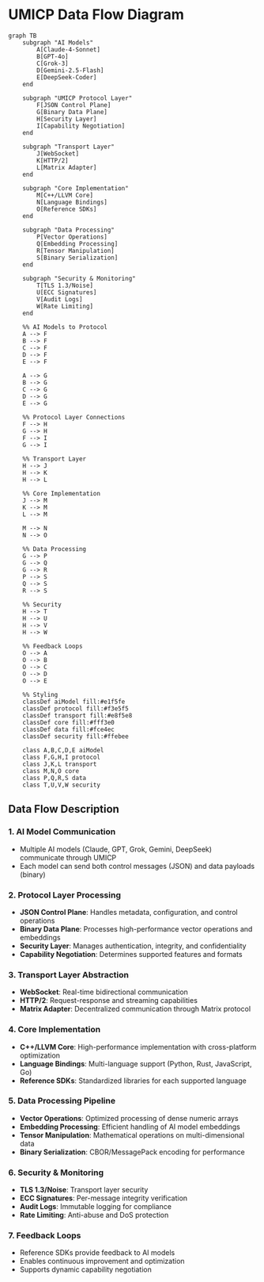 # UMICP Data Flow Diagram

```mermaid
graph TB
    subgraph "AI Models"
        A[Claude-4-Sonnet]
        B[GPT-4o]
        C[Grok-3]
        D[Gemini-2.5-Flash]
        E[DeepSeek-Coder]
    end
    
    subgraph "UMICP Protocol Layer"
        F[JSON Control Plane]
        G[Binary Data Plane]
        H[Security Layer]
        I[Capability Negotiation]
    end
    
    subgraph "Transport Layer"
        J[WebSocket]
        K[HTTP/2]
        L[Matrix Adapter]
    end
    
    subgraph "Core Implementation"
        M[C++/LLVM Core]
        N[Language Bindings]
        O[Reference SDKs]
    end
    
    subgraph "Data Processing"
        P[Vector Operations]
        Q[Embedding Processing]
        R[Tensor Manipulation]
        S[Binary Serialization]
    end
    
    subgraph "Security & Monitoring"
        T[TLS 1.3/Noise]
        U[ECC Signatures]
        V[Audit Logs]
        W[Rate Limiting]
    end
    
    %% AI Models to Protocol
    A --> F
    B --> F
    C --> F
    D --> F
    E --> F
    
    A --> G
    B --> G
    C --> G
    D --> G
    E --> G
    
    %% Protocol Layer Connections
    F --> H
    G --> H
    F --> I
    G --> I
    
    %% Transport Layer
    H --> J
    H --> K
    H --> L
    
    %% Core Implementation
    J --> M
    K --> M
    L --> M
    
    M --> N
    N --> O
    
    %% Data Processing
    G --> P
    G --> Q
    G --> R
    P --> S
    Q --> S
    R --> S
    
    %% Security
    H --> T
    H --> U
    H --> V
    H --> W
    
    %% Feedback Loops
    O --> A
    O --> B
    O --> C
    O --> D
    O --> E
    
    %% Styling
    classDef aiModel fill:#e1f5fe
    classDef protocol fill:#f3e5f5
    classDef transport fill:#e8f5e8
    classDef core fill:#fff3e0
    classDef data fill:#fce4ec
    classDef security fill:#ffebee
    
    class A,B,C,D,E aiModel
    class F,G,H,I protocol
    class J,K,L transport
    class M,N,O core
    class P,Q,R,S data
    class T,U,V,W security
```

## Data Flow Description

### 1. **AI Model Communication**
- Multiple AI models (Claude, GPT, Grok, Gemini, DeepSeek) communicate through UMICP
- Each model can send both control messages (JSON) and data payloads (binary)

### 2. **Protocol Layer Processing**
- **JSON Control Plane**: Handles metadata, configuration, and control operations
- **Binary Data Plane**: Processes high-performance vector operations and embeddings
- **Security Layer**: Manages authentication, integrity, and confidentiality
- **Capability Negotiation**: Determines supported features and formats

### 3. **Transport Layer Abstraction**
- **WebSocket**: Real-time bidirectional communication
- **HTTP/2**: Request-response and streaming capabilities
- **Matrix Adapter**: Decentralized communication through Matrix protocol

### 4. **Core Implementation**
- **C++/LLVM Core**: High-performance implementation with cross-platform optimization
- **Language Bindings**: Multi-language support (Python, Rust, JavaScript, Go)
- **Reference SDKs**: Standardized libraries for each supported language

### 5. **Data Processing Pipeline**
- **Vector Operations**: Optimized processing of dense numeric arrays
- **Embedding Processing**: Efficient handling of AI model embeddings
- **Tensor Manipulation**: Mathematical operations on multi-dimensional data
- **Binary Serialization**: CBOR/MessagePack encoding for performance

### 6. **Security & Monitoring**
- **TLS 1.3/Noise**: Transport layer security
- **ECC Signatures**: Per-message integrity verification
- **Audit Logs**: Immutable logging for compliance
- **Rate Limiting**: Anti-abuse and DoS protection

### 7. **Feedback Loops**
- Reference SDKs provide feedback to AI models
- Enables continuous improvement and optimization
- Supports dynamic capability negotiation
